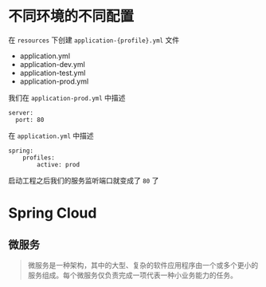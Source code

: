 # 不同环境的不同配置

在 `resources` 下创建 `application-{profile}.yml` 文件
- application.yml
- application-dev.yml
- application-test.yml
- application-prod.yml

我们在 `application-prod.yml` 中描述

```
server:
  port: 80
```

在 `application.yml` 中描述

```
spring:
	profiles:
		active: prod
```
启动工程之后我们的服务监听端口就变成了 `80` 了

# Spring Cloud

## 微服务

> 微服务是一种架构，其中的大型、复杂的软件应用程序由一个或多个更小的服务组成。每个微服务仅负责完成一项代表一种小业务能力的任务。